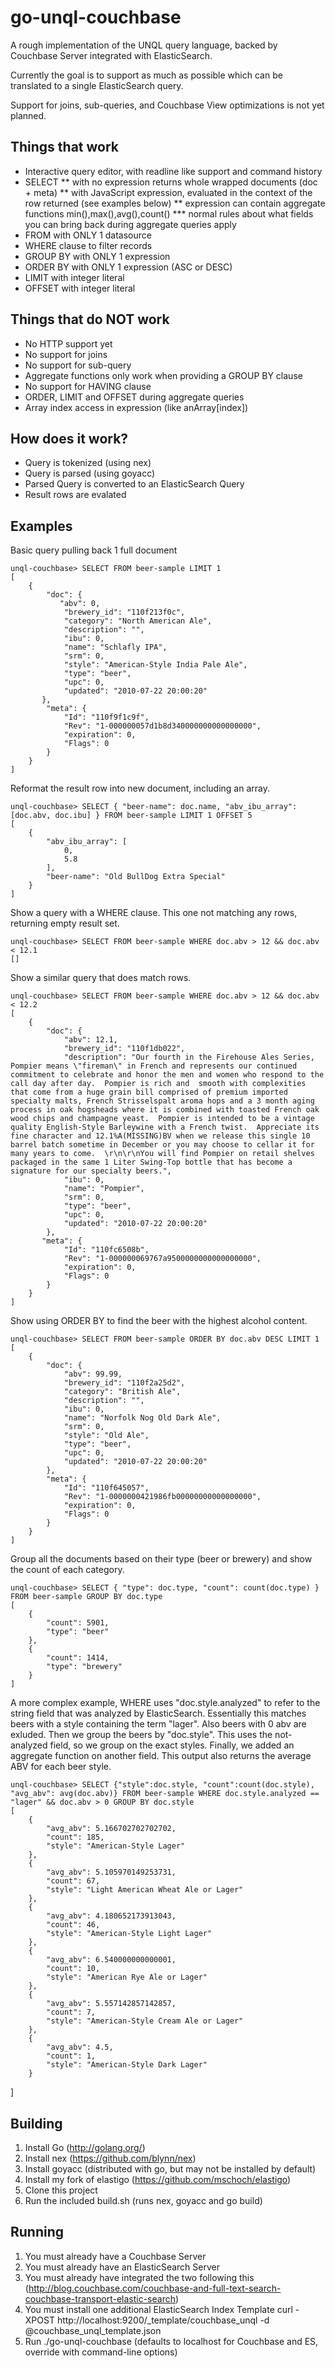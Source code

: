 # go-unql-couchbase

A rough implementation of the UNQL query language, backed by Couchbase Server integrated with ElasticSearch.

Currently the goal is to support as much as possible which can be translated to a single ElasticSearch query.

Support for joins, sub-queries, and Couchbase View optimizations is not yet planned.

## Things that work
* Interactive query editor, with readline like support and command history
* SELECT
** with no expression returns whole wrapped documents (doc + meta)
** with JavaScript expression, evaluated in the context of the row returned (see examples below)
** expression can contain aggregate functions min(),max(),avg(),count()
*** normal rules about what fields you can bring back during aggregate queries apply
* FROM with ONLY 1 datasource
* WHERE clause to filter records
* GROUP BY with ONLY 1 expression
* ORDER BY with ONLY 1 expression (ASC or DESC)
* LIMIT with integer literal
* OFFSET with integer literal

## Things that do NOT work
* No HTTP support yet
* No support for joins
* No support for sub-query
* Aggregate functions only work when providing a GROUP BY clause
* No support for HAVING clause
* ORDER, LIMIT and OFFSET during aggregate queries
* Array index access in expression (like anArray[index])

## How does it work?

* Query is tokenized (using nex)
* Query is parsed (using goyacc)
* Parsed Query is converted to an ElasticSearch Query
* Result rows are evalated

## Examples

Basic query pulling back 1 full document

    unql-couchbase> SELECT FROM beer-sample LIMIT 1
    [
        {
            "doc": {
               "abv": 0,
                "brewery_id": "110f213f0c",
                "category": "North American Ale",
                "description": "",
                "ibu": 0,
                "name": "Schlafly IPA",
                "srm": 0,
                "style": "American-Style India Pale Ale",
                "type": "beer",
                "upc": 0,
                "updated": "2010-07-22 20:00:20"
           },
            "meta": {
                "Id": "110f9f1c9f",
                "Rev": "1-000000057d1b8d340000000000000000",
                "expiration": 0,
                "Flags": 0
            }
        }
    ]
    
Reformat the result row into new document, including an array.
    
    unql-couchbase> SELECT { "beer-name": doc.name, "abv_ibu_array": [doc.abv, doc.ibu] } FROM beer-sample LIMIT 1 OFFSET 5
    [
        {
            "abv_ibu_array": [
                0,
                5.8
            ],
            "beer-name": "Old BullDog Extra Special"
        }
    ]

Show a query with a WHERE clause.  This one not matching any rows, returning empty result set.

    unql-couchbase> SELECT FROM beer-sample WHERE doc.abv > 12 && doc.abv < 12.1
    []
    
Show a similar query that does match rows.
    
    unql-couchbase> SELECT FROM beer-sample WHERE doc.abv > 12 && doc.abv < 12.2
    [
        {
            "doc": {
                "abv": 12.1,
                "brewery_id": "110f1db022",
                "description": "Our fourth in the Firehouse Ales Series, Pompier means \"fireman\" in French and represents our continued commitment to celebrate and honor the men and women who respond to the call day after day.  Pompier is rich and  smooth with complexities that come from a huge grain bill comprised of premium imported specialty malts, French Strisselspalt aroma hops and a 3 month aging process in oak hogsheads where it is combined with toasted French oak wood chips and champagne yeast.  Pompier is intended to be a vintage quality English-Style Barleywine with a French twist.  Appreciate its fine character and 12.1%A(MISSING)BV when we release this single 10 barrel batch sometime in December or you may choose to cellar it for many years to come.  \r\n\r\nYou will find Pompier on retail shelves packaged in the same 1 Liter Swing-Top bottle that has become a signature for our specialty beers.",
                "ibu": 0,
                "name": "Pompier",
                "srm": 0,
                "type": "beer",
                "upc": 0,
                "updated": "2010-07-22 20:00:20"
            },
           "meta": {
                "Id": "110fc6508b",
                "Rev": "1-000000069767a9500000000000000000",
                "expiration": 0,
                "Flags": 0
            }
        }
    ]
    
Show using ORDER BY to find the beer with the highest alcohol content.
    
    unql-couchbase> SELECT FROM beer-sample ORDER BY doc.abv DESC LIMIT 1
    [
        {
            "doc": {
                "abv": 99.99,
                "brewery_id": "110f2a25d2",
                "category": "British Ale",
                "description": "",
                "ibu": 0,
                "name": "Norfolk Nog Old Dark Ale",
                "srm": 0,
                "style": "Old Ale",
                "type": "beer",
                "upc": 0,
                "updated": "2010-07-22 20:00:20"
            },
            "meta": {
                "Id": "110f645057",
                "Rev": "1-0000000421986fb00000000000000000",
                "expiration": 0,
                "Flags": 0
            }
        }
    ]
    
Group all the documents based on their type (beer or brewery) and show the count of each category.
    
    unql-couchbase> SELECT { "type": doc.type, "count": count(doc.type) } FROM beer-sample GROUP BY doc.type
    [
        {
            "count": 5901,
            "type": "beer"
        },
        {
            "count": 1414,
            "type": "brewery"
        }
    ]
    
A  more complex example, WHERE uses "doc.style.analyzed" to refer to the string field that was analyzed by ElasticSearch.  Essentially
this matches beers with a style containing the term "lager".  Also beers with 0 abv are exluded.  Then we group the beers by "doc.style".
This uses the not-analyzed field, so we group on the exact styles.  Finally, we added an aggregate function on another field.  This output
also returns the average ABV for each beer style.
    
    unql-couchbase> SELECT {"style":doc.style, "count":count(doc.style), "avg_abv": avg(doc.abv)} FROM beer-sample WHERE doc.style.analyzed == "lager" && doc.abv > 0 GROUP BY doc.style
    [
        {
            "avg_abv": 5.166702702702702,
            "count": 185,
            "style": "American-Style Lager"
        },
        {
            "avg_abv": 5.105970149253731,
            "count": 67,
            "style": "Light American Wheat Ale or Lager"
        },
        {
            "avg_abv": 4.180652173913043,
            "count": 46,
            "style": "American-Style Light Lager"
        },
        {
            "avg_abv": 6.540000000000001,
            "count": 10,
            "style": "American Rye Ale or Lager"
        },
        {
            "avg_abv": 5.557142857142857,
            "count": 7,
            "style": "American-Style Cream Ale or Lager"
        },
        {
            "avg_abv": 4.5,
            "count": 1,
            "style": "American-Style Dark Lager"
        }
   ]

## Building

1.  Install Go (http://golang.org/)
2.  Install nex (https://github.com/blynn/nex)
3.  Install goyacc (distributed with go, but may not be installed by default)
4.  Install my fork of elastigo (https://github.com/mschoch/elastigo)
5.  Clone this project
6.  Run the included build.sh (runs nex, goyacc and go build)

## Running

1.  You must already have a Couchbase Server
2.  You must already have an ElasticSearch Server
3.  You must already have integrated the two following this (http://blog.couchbase.com/couchbase-and-full-text-search-couchbase-transport-elastic-search)
4.  You must install one additional ElasticSearch Index Template
    curl -XPOST http://localhost:9200/_template/couchbase_unql -d @couchbase_unql_template.json
5.  Run ./go-unql-couchbase (defaults to localhost for Couchbase and ES, override with command-line options)